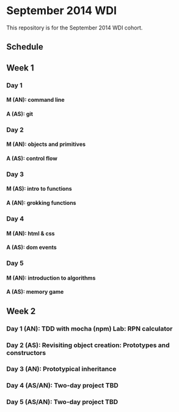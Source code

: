 September 2014 WDI
==================

This repository is for the September 2014 WDI cohort.

## Schedule

## Week 1
### Day 1
#### M (AN): command line
#### A (AS): git

### Day 2
#### M (AN): objects and primitives
#### A (AS): control flow

### Day 3
#### M (AS): intro to functions
#### A (AN): grokking functions

### Day 4
#### M (AN): html & css
#### A (AS): dom events

### Day 5
#### M (AN): introduction to algorithms
#### A (AS): memory game

## Week 2
### Day 1 (AN): TDD with mocha (npm) Lab: RPN calculator
### Day 2 (AS): Revisiting object creation: Prototypes and constructors 
### Day 3 (AN): Prototypical inheritance 
### Day 4 (AS/AN): Two-day project TBD 
### Day 5 (AS/AN): Two-day project TBD 

